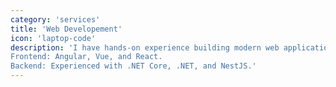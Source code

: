 ```yaml
---
category: 'services'
title: 'Web Developement'
icon: 'laptop-code'
description: 'I have hands-on experience building modern web applications across different tech-stack.
Frontend: Angular, Vue, and React.
Backend: Experienced with .NET Core, .NET, and NestJS.'
---
```

